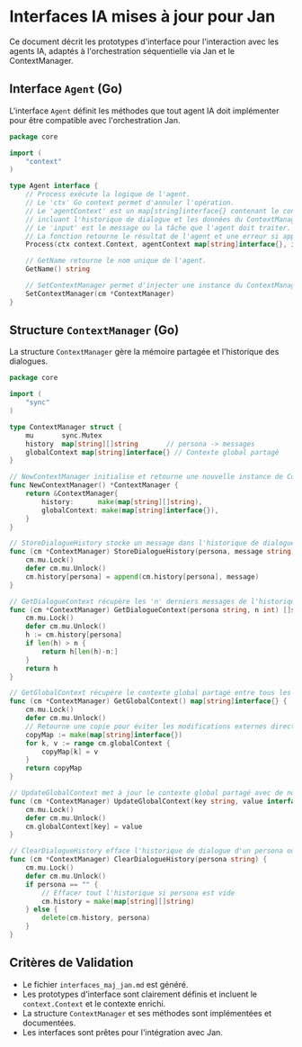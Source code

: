 # Interfaces IA mises à jour pour Jan

Ce document décrit les prototypes d'interface pour l'interaction avec les agents IA, adaptés à l'orchestration séquentielle via Jan et le ContextManager.

## Interface `Agent` (Go)
L'interface `Agent` définit les méthodes que tout agent IA doit implémenter pour être compatible avec l'orchestration Jan.
```go
package core

import (
    "context"
)

type Agent interface {
    // Process exécute la logique de l'agent.
    // Le 'ctx' Go context permet d'annuler l'opération.
    // Le 'agentContext' est un map[string]interface{} contenant le contexte spécifique à l'exécution actuelle de l'agent,
    // incluant l'historique de dialogue et les données du ContextManager.
    // Le 'input' est le message ou la tâche que l'agent doit traiter.
    // La fonction retourne le résultat de l'agent et une erreur si applicable.
    Process(ctx context.Context, agentContext map[string]interface{}, input string) (string, error)

    // GetName retourne le nom unique de l'agent.
    GetName() string

    // SetContextManager permet d'injecter une instance du ContextManager dans l'agent.
    SetContextManager(cm *ContextManager)
}
```

## Structure `ContextManager` (Go)
La structure `ContextManager` gère la mémoire partagée et l'historique des dialogues.
```go
package core

import (
    "sync"
)

type ContextManager struct {
    mu       sync.Mutex
    history  map[string][]string       // persona -> messages
    globalContext map[string]interface{} // Contexte global partagé
}

// NewContextManager initialise et retourne une nouvelle instance de ContextManager.
func NewContextManager() *ContextManager {
    return &ContextManager{
        history:      make(map[string][]string),
        globalContext: make(map[string]interface{}),
    }
}

// StoreDialogueHistory stocke un message dans l'historique de dialogue d'un persona spécifique.
func (cm *ContextManager) StoreDialogueHistory(persona, message string) {
    cm.mu.Lock()
    defer cm.mu.Unlock()
    cm.history[persona] = append(cm.history[persona], message)
}

// GetDialogueContext récupère les 'n' derniers messages de l'historique de dialogue d'un persona.
func (cm *ContextManager) GetDialogueContext(persona string, n int) []string {
    cm.mu.Lock()
    defer cm.mu.Unlock()
    h := cm.history[persona]
    if len(h) > n {
        return h[len(h)-n:]
    }
    return h
}

// GetGlobalContext récupère le contexte global partagé entre tous les personas.
func (cm *ContextManager) GetGlobalContext() map[string]interface{} {
    cm.mu.Lock()
    defer cm.mu.Unlock()
    // Retourne une copie pour éviter les modifications externes directes
    copyMap := make(map[string]interface{})
    for k, v := range cm.globalContext {
        copyMap[k] = v
    }
    return copyMap
}

// UpdateGlobalContext met à jour le contexte global partagé avec de nouvelles données.
func (cm *ContextManager) UpdateGlobalContext(key string, value interface{}) {
    cm.mu.Lock()
    defer cm.mu.Unlock()
    cm.globalContext[key] = value
}

// ClearDialogueHistory efface l'historique de dialogue d'un persona ou de tous les personas.
func (cm *ContextManager) ClearDialogueHistory(persona string) {
    cm.mu.Lock()
    defer cm.mu.Unlock()
    if persona == "" {
        // Effacer tout l'historique si persona est vide
        cm.history = make(map[string][]string)
    } else {
        delete(cm.history, persona)
    }
}
```

## Critères de Validation
- Le fichier `interfaces_maj_jan.md` est généré.
- Les prototypes d'interface sont clairement définis et incluent le `context.Context` et le contexte enrichi.
- La structure `ContextManager` et ses méthodes sont implémentées et documentées.
- Les interfaces sont prêtes pour l'intégration avec Jan.
